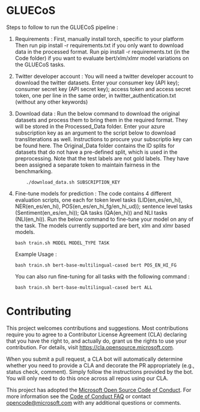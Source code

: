 # GLUECoS

Steps to follow to run the GLUECoS pipeline :

1. Requirements :
    First, manually install torch, specific to your platform
    Then run pip install -r requirements.txt if you only want to download data in the processed format.
    Run pip install -r requirements.txt (in the Code folder) if you want to evaluate bert/xlm/xlmr model variations on the GLUECoS tasks.

    
2. Twitter developer account :
    You will need a twitter developer account to download the twitter datasets. Enter your consumer key (API key); consumer secret key (API secret key); access token and access secret token, one per line in the same order, in twitter_authentication.txt (without any other keywords)
    
3. Download data :
    Run the below command to download the original datasets and process them to bring them in the required format. They will be stored in the Processed_Data folder. Enter your azure subscription key as an argument to the script below to download transliterations as well. Instructions to procure your subscriptio key can be found here.
    The Original_Data folder contains the ID splits for datasets that do not have a pre-defined split, which is used in the preprocessing. Note that the test labels are not gold labels. They have been assigned a separate token to maintain fairness in the benchmarking.
    ```
        ./download_data.sh SUBSCRIPTION_KEY
    ```

4. Fine-tune models for prediction :
    The code contains 4 different evaluation scripts, one each for token level tasks (LID(en_es/en_hi), NER(en_es/en_hi), POS(en_es/en_hi_fg/en_hi_ud)); sentence level tasks (Sentiment(en_es/en_hi)); QA tasks (QA(en_hi)) and NLI tasks (NLI(en_hi)). Run the below command to fine-tune your model on any of the task. The models currently supported are bert, xlm and xlmr based models.

    ```
    bash train.sh MODEL MODEL_TYPE TASK 
    ```
    Example Usage :
    ```    
    bash train.sh bert-base-multilingual-cased bert POS_EN_HI_FG
    ```
    You can also run fine-tuning for all tasks with the following command :
    ```
    bash train.sh bert-base-multilingual-cased bert ALL
    ```

# Contributing

This project welcomes contributions and suggestions.  Most contributions require you to agree to a
Contributor License Agreement (CLA) declaring that you have the right to, and actually do, grant us
the rights to use your contribution. For details, visit https://cla.opensource.microsoft.com.

When you submit a pull request, a CLA bot will automatically determine whether you need to provide
a CLA and decorate the PR appropriately (e.g., status check, comment). Simply follow the instructions
provided by the bot. You will only need to do this once across all repos using our CLA.

This project has adopted the [Microsoft Open Source Code of Conduct](https://opensource.microsoft.com/codeofconduct/).
For more information see the [Code of Conduct FAQ](https://opensource.microsoft.com/codeofconduct/faq/) or
contact [opencode@microsoft.com](mailto:opencode@microsoft.com) with any additional questions or comments.
